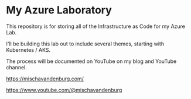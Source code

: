 # My Azure Laboratory

This repository is for storing all of the Infrastructure as Code for my Azure Lab.

I'll be building this lab out to include several themes, starting with Kubernetes / AKS.

The process will be documented on YouTube on my blog and YouTube channel.

https://mischavandenburg.com/

https://www.youtube.com/@mischavandenburg
